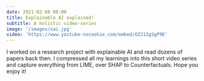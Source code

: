 ```yaml
---
date: 2021-02-08 08:00
title: Explainable AI explained!
subtitle: A holistic video-series
image: '/images/xai.jpg'
video: 'https://www.youtube-nocookie.com/embed/OZJ1IgSgP9E'
---
```


I worked on a research project with explainable AI and read dozens of papers back then. I compressed all my learnings into this short video series and capture everything from LIME, over SHAP to Counterfactuals. Hope you enjoy it!